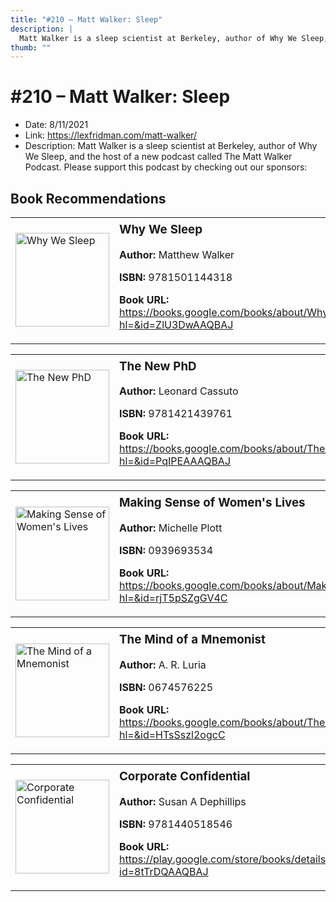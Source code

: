 ```yaml
---
title: "#210 – Matt Walker: Sleep"
description: |
  Matt Walker is a sleep scientist at Berkeley, author of Why We Sleep, and the host of a new podcast called The Matt Walker Podcast. Please support this podcast by checking out our sponsors:"
thumb: ""
---
```


# #210 – Matt Walker: Sleep

  - Date: 8/11/2021
  - Link: https://lexfridman.com/matt-walker/
  - Description: Matt Walker is a sleep scientist at Berkeley, author of Why We Sleep, and the host of a new podcast called The Matt Walker Podcast. Please support this podcast by checking out our sponsors:

## Book Recommendations

<table style="border: none;"><tr style="border: none;"><td style="border: none;"><img src="http://books.google.com/books/content?id=ZlU3DwAAQBAJ&printsec=frontcover&img=1&zoom=1&edge=curl&source=gbs_api" alt="Why We Sleep" width="150" style="vertical-align: top;"></td><td style="border: none; vertical-align: top;"><h3 style='margin-top: 5'>Why We Sleep</h3><p><strong>Author:</strong> Matthew Walker</p><p><strong>ISBN:</strong> 9781501144318</p><p><strong>Book URL:</strong> <a href="https://books.google.com/books/about/Why_We_Sleep.html?hl=&id=ZlU3DwAAQBAJ">https://books.google.com/books/about/Why_We_Sleep.html?hl=&id=ZlU3DwAAQBAJ</a></p></td></tr></table>
<table style="border: none;"><tr style="border: none;"><td style="border: none;"><img src="http://books.google.com/books/content?id=PqIPEAAAQBAJ&printsec=frontcover&img=1&zoom=1&edge=curl&source=gbs_api" alt="The New PhD" width="150" style="vertical-align: top;"></td><td style="border: none; vertical-align: top;"><h3 style='margin-top: 5'>The New PhD</h3><p><strong>Author:</strong> Leonard Cassuto</p><p><strong>ISBN:</strong> 9781421439761</p><p><strong>Book URL:</strong> <a href="https://books.google.com/books/about/The_New_PhD.html?hl=&id=PqIPEAAAQBAJ">https://books.google.com/books/about/The_New_PhD.html?hl=&id=PqIPEAAAQBAJ</a></p></td></tr></table>
<table style="border: none;"><tr style="border: none;"><td style="border: none;"><img src="http://books.google.com/books/content?id=rjT5pSZgGV4C&printsec=frontcover&img=1&zoom=1&edge=curl&source=gbs_api" alt="Making Sense of Women's Lives" width="150" style="vertical-align: top;"></td><td style="border: none; vertical-align: top;"><h3 style='margin-top: 5'>Making Sense of Women's Lives</h3><p><strong>Author:</strong> Michelle Plott</p><p><strong>ISBN:</strong> 0939693534</p><p><strong>Book URL:</strong> <a href="https://books.google.com/books/about/Making_Sense_of_Women_s_Lives.html?hl=&id=rjT5pSZgGV4C">https://books.google.com/books/about/Making_Sense_of_Women_s_Lives.html?hl=&id=rjT5pSZgGV4C</a></p></td></tr></table>
<table style="border: none;"><tr style="border: none;"><td style="border: none;"><img src="http://books.google.com/books/content?id=HTsSszl2ogcC&printsec=frontcover&img=1&zoom=1&edge=curl&source=gbs_api" alt="The Mind of a Mnemonist" width="150" style="vertical-align: top;"></td><td style="border: none; vertical-align: top;"><h3 style='margin-top: 5'>The Mind of a Mnemonist</h3><p><strong>Author:</strong> A. R. Luria</p><p><strong>ISBN:</strong> 0674576225</p><p><strong>Book URL:</strong> <a href="https://books.google.com/books/about/The_Mind_of_a_Mnemonist.html?hl=&id=HTsSszl2ogcC">https://books.google.com/books/about/The_Mind_of_a_Mnemonist.html?hl=&id=HTsSszl2ogcC</a></p></td></tr></table>
<table style="border: none;"><tr style="border: none;"><td style="border: none;"><img src="http://books.google.com/books/content?id=8tTrDQAAQBAJ&printsec=frontcover&img=1&zoom=1&edge=curl&source=gbs_api" alt="Corporate Confidential" width="150" style="vertical-align: top;"></td><td style="border: none; vertical-align: top;"><h3 style='margin-top: 5'>Corporate Confidential</h3><p><strong>Author:</strong> Susan A Dephillips</p><p><strong>ISBN:</strong> 9781440518546</p><p><strong>Book URL:</strong> <a href="https://play.google.com/store/books/details?id=8tTrDQAAQBAJ">https://play.google.com/store/books/details?id=8tTrDQAAQBAJ</a></p></td></tr></table>
